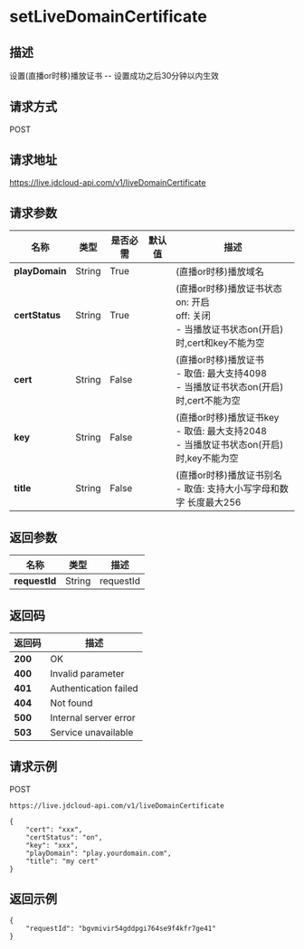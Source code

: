 # setLiveDomainCertificate


## 描述
设置(直播or时移)播放证书
-- 设置成功之后30分钟以内生效


## 请求方式
POST

## 请求地址
https://live.jdcloud-api.com/v1/liveDomainCertificate


## 请求参数
|名称|类型|是否必需|默认值|描述|
|---|---|---|---|---|
|**playDomain**|String|True| |(直播or时移)播放域名|
|**certStatus**|String|True| |(直播or时移)播放证书状态<br>  on: 开启<br>  off: 关闭<br>- 当播放证书状态on(开启)时,cert和key不能为空<br>|
|**cert**|String|False| |(直播or时移)播放证书<br>- 取值: 最大支持4098<br>- 当播放证书状态on(开启)时,cert不能为空<br>|
|**key**|String|False| |(直播or时移)播放证书key<br>- 取值: 最大支持2048<br>- 当播放证书状态on(开启)时,key不能为空<br>|
|**title**|String|False| |(直播or时移)播放证书别名<br>- 取值: 支持大小写字母和数字 长度最大256<br>|


## 返回参数
|名称|类型|描述|
|---|---|---|
|**requestId**|String|requestId|


## 返回码
|返回码|描述|
|---|---|
|**200**|OK|
|**400**|Invalid parameter|
|**401**|Authentication failed|
|**404**|Not found|
|**500**|Internal server error|
|**503**|Service unavailable|

## 请求示例

POST
```
https://live.jdcloud-api.com/v1/liveDomainCertificate
```

```
{
    "cert": "xxx", 
    "certStatus": "on", 
    "key": "xxx", 
    "playDomain": "play.yourdomain.com", 
    "title": "my cert"
}
```

## 返回示例
```
{
    "requestId": "bgvmivir54gddpgi764se9f4kfr7ge41"
}
```
